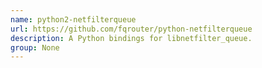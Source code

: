 ```yaml
---
name: python2-netfilterqueue
url: https://github.com/fqrouter/python-netfilterqueue
description: A Python bindings for libnetfilter_queue.
group: None
---
```

